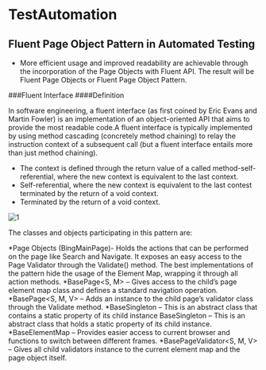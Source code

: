 # TestAutomation

## Fluent Page Object Pattern in Automated Testing

* More efficient usage and improved readability are achievable through the incorporation of the Page Objects with Fluent API. The result will be Fluent Page Objects or Fluent Page Object Pattern.

###Fluent Interface 
####Definition

In software engineering, a fluent interface (as first coined by Eric Evans and Martin Fowler) is an implementation of an object-oriented API that aims to provide the most readable code.A fluent interface is typically implemented by using method cascading (concretely method chaining) to relay the instruction context of a subsequent call (but a fluent interface entails more than just method chaining).
* The context is defined through the return value of a called method-self-referential, where the new context is equivalent to the last context.
* Self-referential, where the new context is equivalent to the last contest terminated by the return of a void context.
* Terminated by the return of a void context.

![1](https://automatetheplanet.com/wp-content/uploads/2015/05/fluent-page-object-pattern-uml-diagram1-1024x622.png)

The classes and objects participating in this pattern are:

*Page Objects (BingMainPage)- Holds the actions that can be performed on the page like Search and Navigate. It exposes an easy access to the Page Validator through the Validate() method. The best implementations of the pattern hide the usage of the Element Map, wrapping it through all action methods.
*BasePage<S, M> – Gives access to the child’s page element map class and defines a standard navigation operation.
*BasePage<S, M, V> – Adds an instance to the child page’s validator class through the Validate method.
*BaseSingleton – This is an abstract class that contains a static property of its child instance BaseSingleton – This is an abstract class that holds a static property of its child instance.
*BaseElementMap – Provides easier access to current browser and functions to switch between different frames.
*BasePageValidator<S, M, V> – Gives all child validators instance to the current element map and the page object itself.

